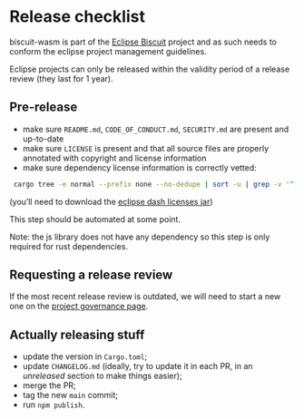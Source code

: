 # Release checklist

biscuit-wasm is part of the [Eclipse Biscuit](https://projects.eclipse.org/projects/technology.biscuit) project and as such needs to conform the eclipse project management guidelines.

Eclipse projects can only be released within the validity period of a release review (they last for 1 year).

## Pre-release

- make sure `README.md`, `CODE_OF_CONDUCT.md`, `SECURITY.md` are present and up-to-date
- make sure `LICENSE` is present and that all source files are properly annotated with copyright and license information
- make sure dependency license information is correctly vetted:

```bash
 cargo tree -e normal --prefix none --no-dedupe | sort -u | grep -v '^[[:space:]]*$'  | grep -v biscuit  | sed -E 's|([^ ]+) v([^ ]+).*|crate/cratesio/-/\1/\2|' | java -jar org.eclipse.dash.licenses-1.1.0.jar - 
```
(you’ll need to download the [eclipse dash licenses jar](repo.eclipse.org/content/repositories/dash-licenses/org/eclipse/dash/org.eclipse.dash.licenses/))

This step should be automated at some point.

Note: the js library does not have any dependency so this step is only required for rust dependencies.

## Requesting a release review

If the most recent release review is outdated, we will need to start a new one on the [project governance page](https://projects.eclipse.org/projects/technology.biscuit/governance).

## Actually releasing stuff

- update the version in `Cargo.toml`;
- update `CHANGELOG.md` (ideally, try to update it in each PR, in an _unreleased_ section to make things easier);
- merge the PR;
- tag the new `main` commit;
- run `npm publish`.
